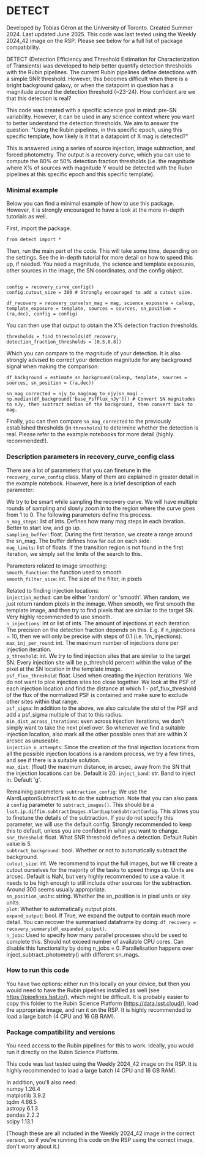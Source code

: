 # DETECT

Developed by Tobias Géron at the University of Toronto. Created Summer 2024. Last updated June 2025. This code was last tested using the Weekly 2024_42 image on the RSP. Please see below for a full list of package compatibility.

DETECT (Detection Efficiency and Threshold Estimation for Characterization of Transients) was developed to help better quantify detection thresholds with the Rubin pipelines. The current Rubin pipelines define detections with a simple SNR threshold. However, this becomes difficult when there is a bright background galaxy, or when the datapoint in question has a magnitude around the detection threshold (~23-24). How confident are we that this detection is real?

This code was created with a specific science goal in mind: pre-SN variability. However, it can be used in any science context where you want to better understand the detection thresholds. We aim to answer the question: "Using the Rubin pipelines, in this specific epoch, using this specific template, how likely is it that a datapoint of X mag is detected?" 

This is answered using a series of source injection, image subtraction, and forced photometry. The output is a recovery curve, which you can use to compute the 80% or 50% detection fraction thresholds (i.e. the magnitude where X% of sources with magnitude Y would be detected with the Rubin pipelines at this specific epoch and this specific template).



### Minimal example

Below you can find a minimal example of how to use this package. However, it is strongly encouraged to have a look at the more in-depth tutorials as well. 

First, import the package.

```
from detect import *
```

Then, run the main part of the code. This will take some time, depending on the settings. See the in-depth tutorial for more detail on how to speed this up, if needed. You need a magnitude, the science and template exposures, other sources in the image, the SN coordinates, and the config object.

```

config = recovery_curve_config()
config.cutout_size = 300 # Strongly encouraged to add a cutout size.

df_recovery = recovery_curve(sn_mag = mag, science_exposure = calexp, template_exposure = template, sources = sources, sn_position = (ra,dec), config = config)
```

You can then use that output to obtain the X% detection fraction thresholds.

```
thresholds = find_thresholds(df_recovery, detection_fraction_thresholds = [0.5,0.8])
```

Which you can compare to the magnitude of your detection. It is also strongly advised to correct your detection magnitude for any background signal when making the comparison:

```
df_background = estimate_sn_background(calexp, template, sources = sources, sn_position = (ra,dec))
    
sn_mag_corrected = njy_to_mag(mag_to_njy(sn_mag) - np.median(df_background['base_PsfFlux_nJy'])) # Convert SN magnitudes to nJy, then subtract median of the background, then convert back to mag. 
```

Finally, you can then compare `sn_mag_corrected` to the previously established thresholds (in `thresholds`) to determine whether the detection is real. Please refer to the example notebooks for more detail (highly recommended!).



### Description parameters in recovery_curve_config class 

There are a lot of parameters that you can finetune in the `recovery_curve_config` class. Many of them are explained in greater detail in the example notebook. However, here is a brief description of each parameter:

We try to be smart while sampling the recovery curve. We will have multiple rounds of sampling and slowly zoom in to the region where the curve goes from 1 to 0. The following parameters define this process.  
`n_mag_steps`: list of ints. Defines how many mag steps in each iteration. Better to start low, and go up.   
`sampling_buffer`: float. During the first iteration, we create a range around the sn_mag. The buffer defines how far out on each side.   
`mag_limits`: list of floats. If the transition region is not found in the first iteration, we simply set the limits of the search to this.  

Parameters related to image smoothing:  
`smooth_function`: the function used to smooth  
`smooth_filter_size`: int. The size of the filter, in pixels  

Related to finding injection locations:  
`injection_method`: can be either 'random' or 'smooth'. When random, we just return random pixels in the inmage. When smooth, we first smooth the template image, and then try to find pixels that are similar to the target SN. Very highly recommended to use smooth.  
`n_injections`: int or list of ints. The amount of injections at each iteration. The precision on the detection fraction depends on this. E.g. if n_injections = 10, then we will only be precise with steps of 0.1 (i.e. 1/n_injections).  
`max_inj_per_round`: int. The maximum number of injections done per injection iteration.   
`p_threshold`: int. We try to find injection sites that are similar to the target SN. Every injection site will be p_threshold percent within the value of the pixel at the SN location in the template image.  
`psf_flux_threshold`: float. Used when creating the injection iterations. We do not want to plce injection sites too close together. We look at the PSF of each injection location and find the distance at which 1 - psf_flux_threshold of the flux of the normalized PSF is contained and make sure to exclude other sites within that range.  
`psf_sigma`: In addition to the above, we also calculate the std of the PSF and add a psf_sigma multiple of that to this radius.   
`min_dist_across_iterations`: even across injection iterations, we don't simply want to take the next pixel over. So whenever we find a suitable injection location, also mark all the other possible ones that are within X arcsec as unuseable.  
`injection_n_attempts`: Since the creation of the final injection locations from all the possible injection locations is a random process, we try a few times, and see if there is a suitable solution.  
`max_dist`: (float) the maximum distance, in arcsec, away from the SN that the injection locations can be. Default is 20.
`inject_band`: str. Band to inject in. Default 'g'.   

Remaining parameters:
`subtraction_config`: We use the AlardLuptonSubtractTask to do the subtraction. Note that you can also pass a `config` parameter to `subtract_images()`. This should be a `lsst.ip.diffim.subtractImages.AlardLuptonSubtractConfig`. This allows you to finetune the details of the subtraction. If you do not specify this parameter, we will use the default config. Strongly recommended to keep this to default, unless you are confident in what you want to change.   
`snr_threshold`: float. What SNR threshold defines a detection. Default Rubin value is 5.   
`subtract_background`: bool. Whether or not to automatically subtract the background.  
`cutout_size`: int. We recommend to input the full images, but we fill create a cutout ourselves for the majority of the tasks to speed things up. Units are arcsec. Default is NaN, but very highly recommended to use a value. It needs to be high enough to still include other sources for the subtraction. Around 300 seems  usually appropriate.  
`sn_position_units`: string. Whether the sn_position is in pixel units or sky units.  
`plot`: Whether to automatically output plots.  
`expand_output`: bool. If True, we expand the output to contain much more detail. You can recover the summarised dataframe by doing: `df_recovery = recovery_summary(df_expanded_output)`.  
`n_jobs`: Used to specify how many parallel processes should be used to complete this. Should not exceed number of available CPU cores. Can disable this functionality by doing n_jobs = 0. Parallelisation happens over inject_subtract_photometry() with different sn_mags.   


### How to run this code

You have two options: either run this locally on your device, but then you would need to have the Rubin pipelines installed as well (see https://pipelines.lsst.io/), which might be difficult. It is probably easier to copy this folder to the Rubin Science Platform (https://data.lsst.cloud/), load the appropriate image, and run it on the RSP. It is highly recommended to load a large batch (4 CPU and 16 GB RAM). 



### Package compatibility and versions
You need access to the Rubin pipelines for this to work. Ideally, you would run it directly on the Rubin Science Platform. 

This code was last tested using the Weekly 2024_42 image on the RSP. It is highly recommended to load a large batch (4 CPU and 16 GB RAM). 

In addition, you'll also need:  
numpy 1.26.4  
matplotlib 3.9.2  
tqdm 4.66.5  
astropy 6.1.3  
pandas 2.2.2  
scipy 1.13.1  

(Though these are all included in the Weekly 2024_42 image in the correct version, so if you're running this code on the RSP using the correct image, don't worry about it.)
